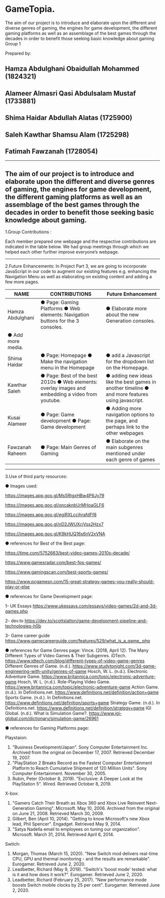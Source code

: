 # GameTopia.
The aim of our project is to introduce and elaborate upon the different and diverse genres of gaming, the engines for game development, the different gaming platforms as well as an assemblage of the best games through the decades in order to benefit those seeking basic knowledge about gaming
Group 1

Prepared by:

Hamza Abdulghani Obaidullah Mohammed (1824321)
--------------------------

Alameer Almasri Qasi Abdulsalam Mustaf (1733881)
--------------------------

Shima Haidar Abdullah Alatas  (1725900)
--------------------------

Saleh Kawthar Shamsu Alam (1725298)
--------------------------

Fatimah Fawzanah  (1728054)
--------------------------



--------------------------

The aim of our project is to introduce and elaborate upon the different and diverse genres of gaming, the engines for game development, the different gaming platforms as well as an assemblage of the best games through the decades in order to benefit those seeking basic knowledge about gaming.
--------------------------


1.Group Contributions :  
 
Each member prepared one webpage and the respective contributions are indicated in the table below.
We had group meetings through which we helped each other further improve everyone’s webpage.
 
--------------------------

2.Future Enhancements:
In Project Part 3, we are going to incorporate JavaScript in our code to augment our existing features e.g. enhancing the Navigation Menu as well as elaborating on existing content and adding a few more pages. 


 
 | NAME  | CONTRIBUTIONS|   Future Enhancement |
| ------------- | ------------- | ------------- |
| Hamza Abdulghani |  ●	Page: Gaming Platforms ●	Web elements: Navigation buttons for the 3 consoles.   |●	Elaborate more about the new Generation consoles. 
●	Add more media. |
| Shima Haidar |  ●	Page: Homepage ●	Make the navigation menu in the Homepage  |●	add a Javascript for the dropdown list on the Homepage.|
|  Kawthar Saleh | ●	Page: Best of the best 2010s ●	Web elements: overlay images and embedding a video from youtube. | ●	adding new ideas like the best games in another timeline ●	and more features using javascript. | 
|   Kusai Alameer |  ●	Page: Game development ●	Page: Game development |  ●	Adding more navigation options to the page, and perhaps link to the other webpages  |
|   Fawzanah Raheem |  ●	Page: Main Genres of Gaming |  ●	Elaborate on the main subgenres mentioned under each genre of games  |

--------------------------



3.Use of third party resources:

●	Images used:

https://images.app.goo.gl/Ms5RtgxHBw4P6Jy79

https://images.app.goo.gl/oncaknbUrMHoaGLF6

https://images.app.goo.gl/egiRXLccjhrafdFf8

https://images.app.goo.gl/nD2JWUXcjVss2Hzx7

https://images.app.goo.gl/K9kHUQ16s6nV2xVNA

●	references for Best of the Best page:

https://time.com/5752663/best-video-games-2010s-decade/

https://www.gamesradar.com/best-fps-games/

https://www.gamingscan.com/best-sports-games/

https://www.pcgamesn.com/15-great-strategy-games-you-really-should-play-or-else


●	references for Game Development page:

1- UK Essays 
https://www.ukessays.com/essays/video-games/2d-and-3d-games.php

2- dev.to 
https://dev.to/scottslatton/game-development-pipeline-and-technologies-h0b

3- Game career guide https://www.gamecareerguide.com/features/529/what_is_a_game_.php











●	references for Game Genres page:
Vince. (2018, April 12). The Many Different Types of Video Games & Their Subgenres. iDTech. https://www.idtech.com/blog/different-types-of-video-game-genres
Different Genres of Game. (n.d.). https://www.studytonight.com/3d-game-engineering-with-unity/genres-of-game
Hosch, W. L. (n.d.). Electronic Adventure Game. https://www.britannica.com/topic/electronic-adventure-game
Hosch, W. L. (n.d.). Role-Playing Video Game. https://www.britannica.com/topic/electronic-adventure-game
Action Game. (n.d.). In Definitions.net. https://www.definitions.net/definition/action+game
Sports Game. (n.d.). In Definitions.net. https://www.definitions.net/definition/sports+game
Strategy Game. (n.d.). In Definitions.net. https://www.definitions.net/definition/strategy+game
IGI Global. (n.d.). What is Simulation Game?. https://www.igi-global.com/dictionary/simulation-game/26961


●	references for Gaming Platforms page:

Playstaion:
1. "Business Development/Japan". Sony Computer Entertainment Inc. Archived from the original on December 17, 2007. Retrieved December 19, 2007.
2. "PlayStation 2 Breaks Record as the Fastest Computer Entertainment Platform to Reach Cumulative Shipment of 120 Million Units". Sony Computer Entertainment. November 30, 2005.
3. Rubin, Peter (October 8, 2019). "Exclusive: A Deeper Look at the PlayStation 5". Wired. Retrieved October 8, 2019.

X-box:
1. "Gamers Catch Their Breath as Xbox 360 and Xbox Live Reinvent Next-Generation Gaming". Microsoft. May 10, 2006. Archived from the original on June 21, 2008. Retrieved March 30, 2009.
2. Gilbert, Ben (April 10, 2014). "Getting to know Microsoft's new Xbox lead, Phil Spencer". Engadget. Retrieved May 9, 2014.
3. "Satya Nadella email to employees on tuning our organization". Microsoft. March 31, 2014. Retrieved April 6, 2014.


Swtich:
1. Morgan, Thomas (March 15, 2020). "New Switch mod delivers real-time CPU, GPU and thermal monitoring - and the results are remarkable". Eurogamer. Retrieved June 2, 2020.
2. Leadbetter, Richard (May 9, 2019). "Switch's 'boost mode' tested: what is it and how does it work?". Eurogamer. Retrieved June 2, 2020.
3. Leadbetter, Richard (February 25, 2017). "New performance mode boosts Switch mobile clocks by 25 per cent". Eurogamer. Retrieved June 2, 2020.

